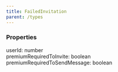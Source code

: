 ```yaml
---
title: FailedInvitation
parent: /types
---
```


### Properties

<div class="flex flex-col gap-3"><div><div class="flex gap-2"><div class="font-mono p" id="p_userId" data-anchor><span class="font-bold">userId</span><span class="opacity-50">:</span> <span>number</span></div></div></div><div><div class="flex gap-2"><div class="font-mono p" id="p_premiumRequiredToInvite" data-anchor><span class="font-bold">premiumRequiredToInvite</span><span class="opacity-50">:</span> <span>boolean</span></div></div></div><div><div class="flex gap-2"><div class="font-mono p" id="p_premiumRequiredToSendMessage" data-anchor><span class="font-bold">premiumRequiredToSendMessage</span><span class="opacity-50">:</span> <span>boolean</span></div></div></div></div>

